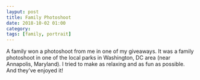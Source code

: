 ```yaml
---
layput: post
title: Family Photoshoot
date: 2018-10-02 01:00
category: 
tags: [family, portrait]
---
```


A family won a photoshoot from me in one of my giveaways. It was a family photoshoot in one of the local parks in Washington, DC area (near Annapolis, Maryland). I tried to make as relaxing and as fun as possible. And they’ve enjoyed it!